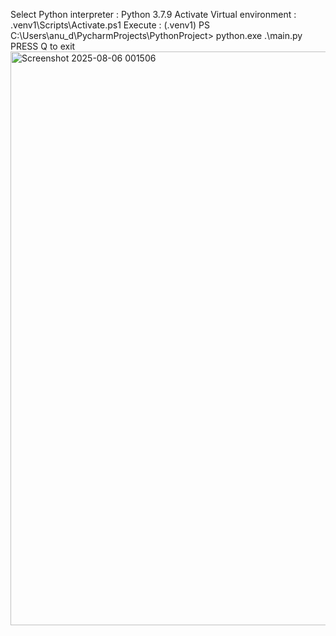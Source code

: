 Select Python interpreter :  Python 3.7.9
Activate Virtual environment : .venv1\Scripts\Activate.ps1
Execute : (.venv1) PS C:\Users\anu_d\PycharmProjects\PythonProject> python.exe .\main.py
PRESS Q to exit
<img width="1593" height="918" alt="Screenshot 2025-08-06 001506" src="https://github.com/user-attachments/assets/136aa537-de56-4c68-81d9-8b6b65fb9375" />
